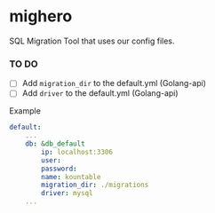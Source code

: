 # mighero
SQL Migration Tool that uses our config files.

### TO DO

- [ ] Add ```migration_dir``` to the default.yml (Golang-api)
- [ ] Add ```driver``` to the default.yml (Golang-api)

Example 

```yaml
default:
    ...
    db: &db_default
        ip: localhost:3306
        user: 
        password: 
        name: kountable
        migration_dir: ./migrations
        driver: mysql
    ...
```

